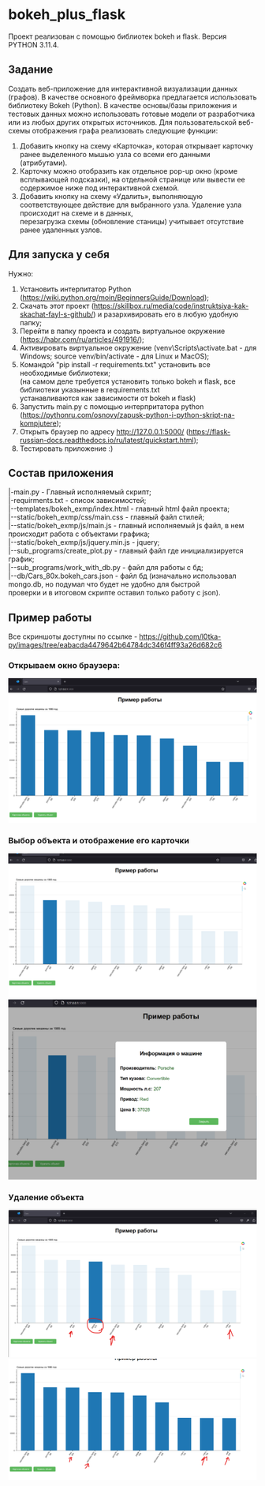 # bokeh_plus_flask
Проект реализован с помощью библиотек bokeh и flask. Версия PYTHON 3.11.4.  

## Задание
Создать веб-приложение для интерактивной визуализации данных (графов). В качестве основного фреймворка предлагается использовать библиотеку Bokeh (Python). 
В качестве основы/базы приложения и тестовых данных можно использовать готовые модели от разработчика или из любых других открытых источников.
Для пользовательской веб-схемы отображения графа реализовать следующие функции: 
1. Добавить кнопку на схему «Карточка», которая открывает карточку ранее выделенного мышью узла со всеми его данными (атрибутами).
2. Карточку можно отобразить как отдельное pop-up окно (кроме всплывающей подсказки), на отдельной странице или вывести ее содержимое ниже под интерактивной схемой.  
3. Добавить кнопку на схему «Удалить», выполняющую соответствующее действие для выбранного узла. Удаление узла происходит на схеме и в данных,  
перезагрузка схемы (обновление станицы) учитывает отсутствие ранее удаленных узлов.

## Для запуска у себя
Нужно:
1) Установить интерпитатор Python (https://wiki.python.org/moin/BeginnersGuide/Download);
2) Скачать этот проект (https://skillbox.ru/media/code/instruktsiya-kak-skachat-fayl-s-github/) и разархивировать его в любую удобную папку;  
3) Перейти в папку проекта и создать виртуальное окружение (https://habr.com/ru/articles/491916/);  
4) Активировать виртуальное окружение (venv\Scripts\activate.bat - для Windows; source venv/bin/activate - для Linux и MacOS);  
5) Командой "pip install -r requirements.txt" установить все необходимые библиотеки;  
(на самом деле требуется установить только bokeh и flask, все библиотеки указынные в requirements.txt  
устанавливаются как зависимости от bokeh и flask)  
6) Запустить main.py с помощью интерпритатора python (https://pythonru.com/osnovy/zapusk-python-i-python-skript-na-kompjutere);  
7) Открыть браузер по адресу http://127.0.0.1:5000/ (https://flask-russian-docs.readthedocs.io/ru/latest/quickstart.html);  
8) Тестировать приложение :)

## Состав приложения
|-main.py - Главный исполняемый скрипт;  
|-requirments.txt - список зависимостей;  
|--templates/bokeh_exmp/index.html - главный html файл проекта;  
|--static/bokeh_exmp/css/main.css - главный файл стилей;  
|--static/bokeh_exmp/js/main.js - главный исполняемый js файл, в нем происходит работа с объектами графика;  
|--static/bokeh_exmp/js/jquery.min.js - jquery;  
|--sub_programs/create_plot.py - главный файл где инициализируется график;  
|--sub_programs/work_with_db.py - файл для работы с бд;  
|--db/Cars_80x.bokeh_cars.json - файл бд (изначально использовал mongo.db, но подумал что будет не удобно для быстрой  
проверки и в итоговом скрипте оставил только работу с json).  

## Пример работы
Все скриншоты доступны по ссылке - https://github.com/l0tka-py/images/tree/eabacda4479642b64784dc346f4ff93a26d682c6  

### Открываем окно браузера:
![img1](https://github.com/l0tka-py/images/blob/master/%D0%A1%D0%BD%D0%B8%D0%BC%D0%BE%D0%BA%20%D1%8D%D0%BA%D1%80%D0%B0%D0%BD%D0%B0%202023-07-14%20000627.png)  
### Выбор объекта и отображение его карточки
![img2](https://github.com/l0tka-py/images/blob/master/%D0%A1%D0%BD%D0%B8%D0%BC%D0%BE%D0%BA%20%D1%8D%D0%BA%D1%80%D0%B0%D0%BD%D0%B0%202023-07-14%20000710.png)
![img3](https://github.com/l0tka-py/images/blob/master/%D0%A1%D0%BD%D0%B8%D0%BC%D0%BE%D0%BA%20%D1%8D%D0%BA%D1%80%D0%B0%D0%BD%D0%B0%202023-07-14%20000742.png)
### Удаление объекта
![img4](https://github.com/l0tka-py/images/blob/master/%D0%A1%D0%BD%D0%B8%D0%BC%D0%BE%D0%BA%20%D1%8D%D0%BA%D1%80%D0%B0%D0%BD%D0%B0%202023-07-14%20000916.png)
![img5](https://github.com/l0tka-py/images/blob/master/%D0%A1%D0%BD%D0%B8%D0%BC%D0%BE%D0%BA%20%D1%8D%D0%BA%D1%80%D0%B0%D0%BD%D0%B0%202023-07-14%20001552.png)
